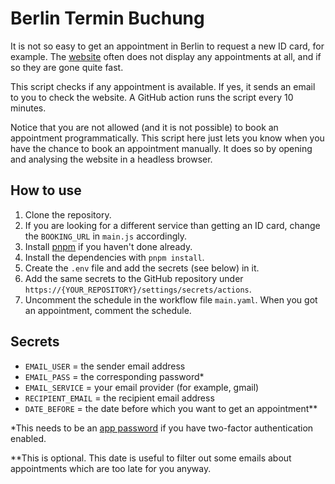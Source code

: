 # Berlin Termin Buchung

It is not so easy to get an appointment in Berlin to request a new ID card, for example. The [website](https://service.berlin.de/terminvereinbarung/termin/all/120703) often does not display any appointments at all, and if so they are gone quite fast.

This script checks if any appointment is available. If yes, it sends an email to you to check the website. A GitHub action runs the script every 10 minutes.

Notice that you are not allowed (and it is not possible) to book an appointment programmatically. This script here just lets you know when you have the chance to book an appointment manually. It does so by opening and analysing the website in a headless browser.

## How to use

1. Clone the repository.
2. If you are looking for a different service than getting an ID card, change the `BOOKING_URL` in `main.js` accordingly.
3. Install [pnpm](https://pnpm.io/installation) if you haven't done already.
4. Install the dependencies with `pnpm install`.
5. Create the `.env` file and add the secrets (see below) in it.
6. Add the same secrets to the GitHub repository under `https://{YOUR_REPOSITORY}/settings/secrets/actions`.
7. Uncomment the schedule in the workflow file `main.yaml`. When you got an appointment, comment the schedule.

## Secrets

-   `EMAIL_USER` = the sender email address
-   `EMAIL_PASS` = the corresponding password\*
-   `EMAIL_SERVICE` = your email provider (for example, gmail)
-   `RECIPIENT_EMAIL` = the recipient email address
-   `DATE_BEFORE` = the date before which you want to get an appointment\*\*

\*This needs to be an [app password](https://support.google.com/mail/answer/185833) if you have two-factor authentication enabled.

\*\*This is optional. This date is useful to filter out some emails about appointments which are too late for you anyway.
